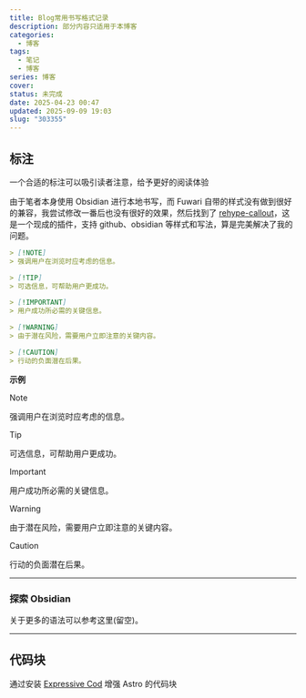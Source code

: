 ```yaml
---
title: Blog常用书写格式记录
description: 部分内容只适用于本博客
categories:
  - 博客
tags:
  - 笔记
  - 博客
series: 博客
cover:
status: 未完成
date: 2025-04-23 00:47
updated: 2025-09-09 19:03
slug: "303355"
---
```


## 标注

一个合适的标注可以吸引读者注意，给予更好的阅读体验

由于笔者本身使用 Obsidian 进行本地书写，而 Fuwari 自带的样式没有做到很好的兼容，我尝试修改一番后也没有很好的效果，然后找到了 [rehype-callout](https://github.com/lin-stephanie/rehype-callouts)，这是一个现成的插件，支持 github、obsidian 等样式和写法，算是完美解决了我的问题。

```markdown title="参考于Github"
> [!NOTE]  
> 强调用户在浏览时应考虑的信息。

> [!TIP]
> 可选信息，可帮助用户更成功。

> [!IMPORTANT]  
> 用户成功所必需的关键信息。

> [!WARNING]  
> 由于潜在风险，需要用户立即注意的关键内容。

> [!CAUTION]
> 行动的负面潜在后果。
```

**示例**

> [!NOTE]
> 强调用户在浏览时应考虑的信息。

> [!TIP]
> 可选信息，可帮助用户更成功。

> [!IMPORTANT]
> 用户成功所必需的关键信息。

> [!WARNING]
> 由于潜在风险，需要用户立即注意的关键内容。

> [!CAUTION]
> 行动的负面潜在后果。

---

### 探索 Obsidian

关于更多的语法可以参考这里(留空)。

--- 

## 代码块

通过安装 [Expressive Cod](https://expressive-code.com/installation/#astro) 增强 Astro 的代码块
